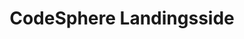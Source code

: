 ---
url: "code_sphere"
title: "CodeSphere Landingsside"
description: "Et eksempel på nettsted for læringsplattformen CodeSphere"
image:
    alt: "Nettstedets hero banner"
---